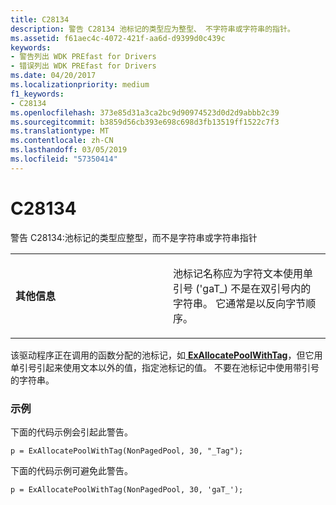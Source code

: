 ```yaml
---
title: C28134
description: 警告 C28134 池标记的类型应为整型、 不字符串或字符串的指针。
ms.assetid: f61aec4c-4072-421f-aa6d-d9399d0c439c
keywords:
- 警告列出 WDK PREfast for Drivers
- 错误列出 WDK PREfast for Drivers
ms.date: 04/20/2017
ms.localizationpriority: medium
f1_keywords:
- C28134
ms.openlocfilehash: 373e85d31a3ca2bc9d90974523d0d2d9abbb2c39
ms.sourcegitcommit: b3859d56cb393e698c698d3fb13519ff1522c7f3
ms.translationtype: MT
ms.contentlocale: zh-CN
ms.lasthandoff: 03/05/2019
ms.locfileid: "57350414"
---
```

# <a name="c28134"></a>C28134


警告 C28134:池标记的类型应整型，而不是字符串或字符串指针

<table>
<colgroup>
<col width="50%" />
<col width="50%" />
</colgroup>
<tbody>
<tr class="odd">
<td align="left"><p><strong>其他信息</strong></p></td>
<td align="left"><p>池标记名称应为字符文本使用单引号 ('gaT_) 不是在双引号内的字符串。 它通常是以反向字节顺序。</p></td>
</tr>
</tbody>
</table>

 

该驱动程序正在调用的函数分配的池标记，如[ **ExAllocatePoolWithTag**](https://msdn.microsoft.com/library/windows/hardware/ff544520)，但它用单引号引起来使用文本以外的值，指定池标记的值。 不要在池标记中使用带引号的字符串。

### <a name="span-idexamplespanspan-idexamplespanexample"></a><span id="example"></span><span id="EXAMPLE"></span>示例

下面的代码示例会引起此警告。

```
p = ExAllocatePoolWithTag(NonPagedPool, 30, "_Tag");
```

下面的代码示例可避免此警告。

```
p = ExAllocatePoolWithTag(NonPagedPool, 30, 'gaT_');
```

 

 





